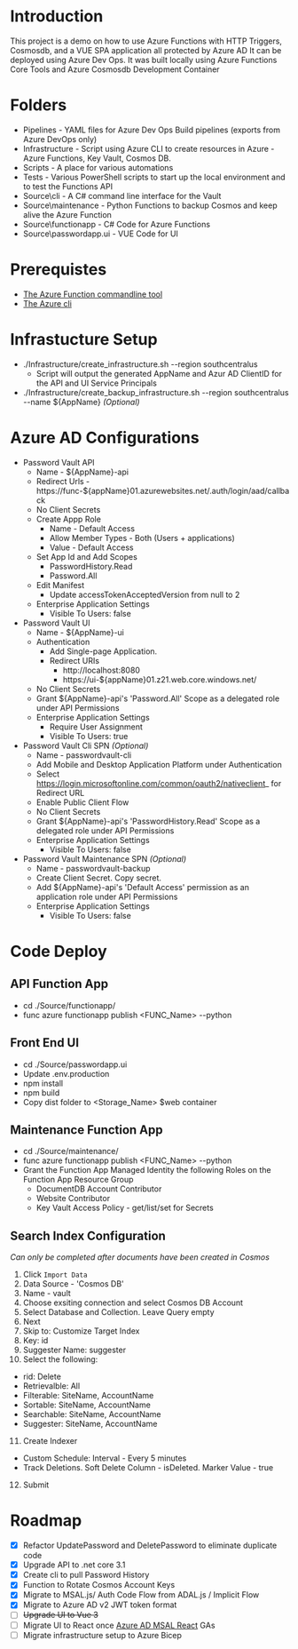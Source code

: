 # Introduction 
This project is a demo on how to use Azure Functions with HTTP Triggers, Cosmosdb, and a VUE SPA application all protected by Azure AD
It can be deployed using Azure Dev Ops.
It was built locally using Azure Functions Core Tools and Azure Cosmosdb Development Container

# Folders
* Pipelines - YAML files for Azure Dev Ops Build pipelines (exports from Azure DevOps only)
* Infrastructure - Script using Azure CLI to create resources in Azure - Azure Functions, Key Vault, Cosmos DB.  
* Scripts - A place for various automations
* Tests - Various PowerShell scripts to start up the local environment and to test the Functions API
* Source\cli - A C# command line interface for the Vault
* Source\maintenance - Python Functions to backup Cosmos and keep alive the Azure Function
* Source\functionapp - C# Code for Azure Functions
* Source\passwordapp.ui - VUE Code for UI

# Prerequistes 
* [The Azure Function commandline tool](https://docs.microsoft.com/en-us/azure/azure-functions/functions-run-local?tabs=linux%2Ccsharp%2Cbash#v2)
* [The Azure cli](https://docs.microsoft.com/en-us/cli/azure/install-azure-cli-linux?pivots=apt)

# Infrastucture Setup
* ./Infrastructure/create_infrastructure.sh --region southcentralus
   * Script will output the generated AppName and Azur AD ClientID for the API and UI Service Principals
* ./Infrastructure/create_backup_infrastructure.sh --region southcentralus --name ${AppName} _(Optional)_

# Azure AD Configurations
* Password Vault API
   * Name - ${AppName}-api
   * Redirect Urls - https://func-${appName}01.azurewebsites.net/.auth/login/aad/callback
   * No Client Secrets
   * Create Appp Role
      * Name - Default Access 
      * Allow Member Types - Both (Users + applications) 
      * Value - Default Access
   * Set App Id and Add Scopes
      * PasswordHistory.Read
      * Password.All
   * Edit Manifest
      * Update accessTokenAcceptedVersion from null to 2
   * Enterprise Application Settings 
      * Visible To Users: false
* Password Vault UI
   * Name - ${AppName}-ui
   * Authentication 
      * Add Single-page Application.
      * Redirect URIs
         - http://localhost:8080
         - https://ui-${appName}01.z21.web.core.windows.net/
   * No Client Secrets
   * Grant ${AppName}-api's 'Password.All' Scope as a delegated role under API Permissions
   * Enterprise Application Settings
      * Require User Assignment 
      * Visible To Users: true
* Password Vault Cli SPN _(Optional)_
   * Name - passwordvault-cli
   * Add Mobile and Desktop Application Platform under Authentication 
   * Select https://login.microsoftonline.com/common/oauth2/nativeclient_ for Redirect URL
   * Enable Public Client Flow
   * No Client Secrets
   * Grant ${AppName}-api's 'PasswordHistory.Read' Scope as a delegated role under API Permissions
   * Enterprise Application Settings 
      * Visible To Users: false
* Password Vault Maintenance SPN _(Optional)_
   * Name - passwordvault-backup
   * Create Client Secret. Copy secret.
   * Add ${AppName}-api's 'Default Access' permission as an application role under API Permissions
   * Enterprise Application Settings 
      * Visible To Users: false

# Code Deploy
## API Function App
* cd ./Source/functionapp/
* func azure functionapp publish <FUNC_Name> --python

## Front End UI
* cd ./Source/passwordapp.ui
* Update .env.production 
* npm install
* npm build
* Copy dist folder to <Storage_Name> $web container

## Maintenance Function App
* cd ./Source/maintenance/
* func azure functionapp publish <FUNC_Name> --python
* Grant the Function App Managed Identity the following Roles on the Function App Resource Group
   * DocumentDB Account Contributor 
   * Website Contributor
   * Key Vault Access Policy - get/list/set for Secrets 

## Search Index Configuration 
_Can only be completed after documents have been created in Cosmos_
1. Click `Import Data`
2. Data Source - 'Cosmos DB'
3. Name - vault
4. Choose exsiting connection and select Cosmos DB Account
5. Select Database and Collection. Leave Query empty
6. Next
7. Skip to: Customize Target Index
8. Key: id
9. Suggester Name: suggester
10. Select the following:
   * rid: Delete
   * Retrievalble: All
   * Filterable: SiteName, AccountName
   * Sortable:  SiteName, AccountName
   * Searchable: SiteName, AccountName
   * Suggester: SiteName, AccountName
11. Create Indexer
   * Custom Schedule: Interval - Every 5 minutes
   * Track Deletions. Soft Delete Column - isDeleted. Marker Value - true
12. Submit

# Roadmap
- [X] Refactor UpdatePassword and DeletePassword to eliminate duplicate code
- [X] Upgrade API to .net core 3.1
- [X] Create cli to pull Password History
- [X] Function to Rotate Cosmos Account Keys 
- [X] Migrate to MSAL.js/ Auth Code Flow from ADAL.js / Implicit Flow 
- [X] Migrate to Azure AD v2 JWT token format
- [ ] ~~Upgrade UI to Vue 3~~
- [ ] Migrate UI to React once [Azure AD MSAL React](https://github.com/AzureAD/microsoft-authentication-library-for-js/tree/dev/lib/msal-react) GAs
- [ ] Migrate infrastructure setup to Azure Bicep